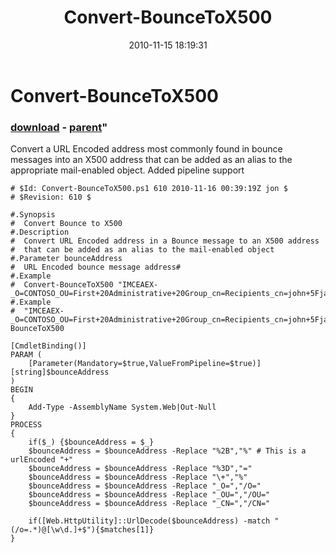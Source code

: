 ﻿---
pid:            2364
parent:         2361
children:       
poster:         Jon Webster
title:          Convert-BounceToX500
date:           2010-11-15 18:19:31
format:         posh
---

# Convert-BounceToX500

### [download](2364.ps1) - [parent](2361.md)"

Convert a URL Encoded address most commonly found in bounce messages into an X500 address that can be added as an alias to the appropriate mail-enabled object.
Added pipeline support

```posh
# $Id: Convert-BounceToX500.ps1 610 2010-11-16 00:39:19Z jon $
# $Revision: 610 $

#.Synopsis
#  Convert Bounce to X500
#.Description
#  Convert URL Encoded address in a Bounce message to an X500 address
#  that can be added as an alias to the mail-enabled object
#.Parameter bounceAddress
#  URL Encoded bounce message address#
#.Example
#  Convert-BounceToX500 "IMCEAEX-_O=CONTOSO_OU=First+20Administrative+20Group_cn=Recipients_cn=john+5Fjacob+2Esmith@contoso.com"
#.Example
#  "IMCEAEX-_O=CONTOSO_OU=First+20Administrative+20Group_cn=Recipients_cn=john+5Fjacob+2Esmith@contoso.com"|Convert-BounceToX500

[CmdletBinding()]
PARAM (
	[Parameter(Mandatory=$true,ValueFromPipeline=$true)][string]$bounceAddress
)
BEGIN
{
	Add-Type -AssemblyName System.Web|Out-Null
}
PROCESS
{
	if($_) {$bounceAddress = $_}
	$bounceAddress = $bounceAddress -Replace "%2B","%" # This is a urlEncoded "+"
	$bounceAddress = $bounceAddress -Replace "%3D","="
	$bounceAddress = $bounceAddress -Replace "\+","%"
	$bounceAddress = $bounceAddress -Replace "_O=","/O="
	$bounceAddress = $bounceAddress -Replace "_OU=","/OU="
	$bounceAddress = $bounceAddress -Replace "_CN=","/CN="

	if([Web.HttpUtility]::UrlDecode($bounceAddress) -match "(/o=.*)@[\w\d.]+$"){$matches[1]}
}
```
